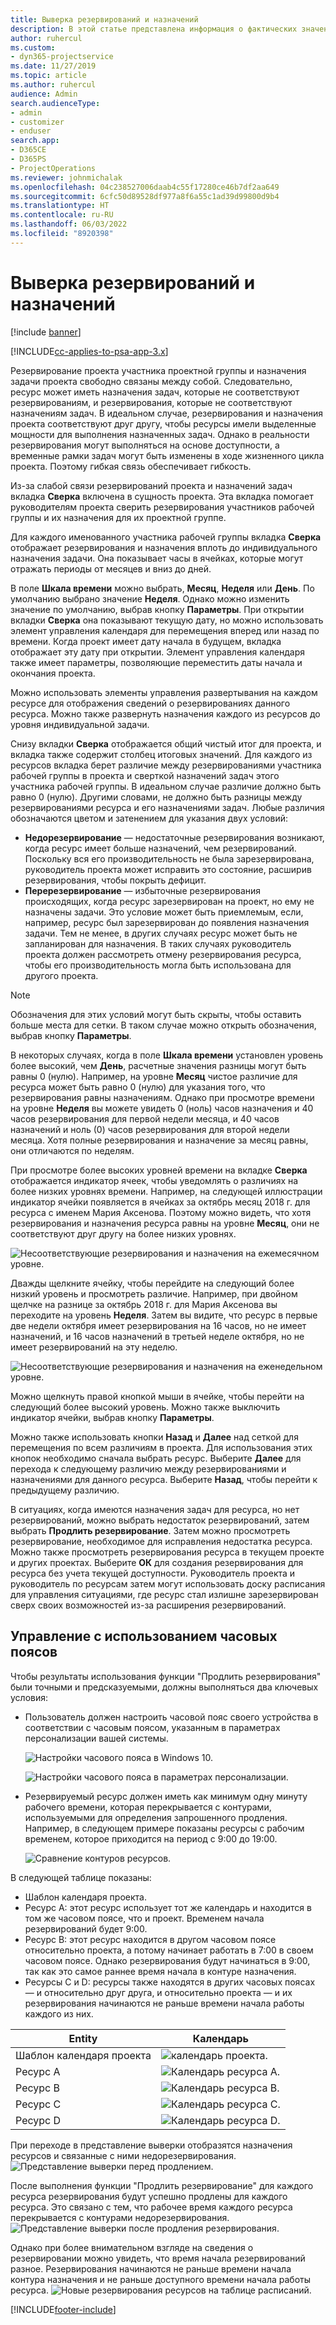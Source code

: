 ```yaml
---
title: Выверка резервирований и назначений
description: В этой статье представлена информация о фактических значениях.
author: ruhercul
ms.custom:
- dyn365-projectservice
ms.date: 11/27/2019
ms.topic: article
ms.author: ruhercul
audience: Admin
search.audienceType:
- admin
- customizer
- enduser
search.app:
- D365CE
- D365PS
- ProjectOperations
ms.reviewer: johnmichalak
ms.openlocfilehash: 04c238527006daab4c55f17280ce46b7df2aa649
ms.sourcegitcommit: 6cfc50d89528df977a8f6a55c1ad39d99800d9b4
ms.translationtype: HT
ms.contentlocale: ru-RU
ms.lasthandoff: 06/03/2022
ms.locfileid: "8920398"
---
```

# <a name="reconcile-bookings-and-assignments"></a>Выверка резервирований и назначений

[!include [banner](../includes/psa-now-project-operations.md)]

[!INCLUDE[cc-applies-to-psa-app-3.x](../includes/cc-applies-to-psa-app-3x.md)]

Резервирование проекта участника проектной группы и назначения задачи проекта свободно связаны между собой. Следовательно, ресурс может иметь назначения задач, которые не соответствуют резервированиям, и резервирования, которые не соответствуют назначениям задач. В идеальном случае, резервирования и назначения проекта соответствуют друг другу, чтобы ресурсы имели выделенные мощности для выполнения назначенных задач. Однако в реальности резервирования могут выполняться на основе доступности, а временные рамки задач могут быть изменены в ходе жизненного цикла проекта. Поэтому гибкая связь обеспечивает гибкость.

Из-за слабой связи резервирований проекта и назначений задач вкладка **Сверка** включена в сущность проекта. Эта вкладка помогает руководителям проекта сверить резервирования участников рабочей группы и их назначения для их проектной группе.

Для каждого именованного участника рабочей группы вкладка **Сверка** отображает резервирования и назначения вплоть до индивидуального назначения задачи. Она показывает часы в ячейках, которые могут отражать периоды от месяцев и вниз до дней.

В поле **Шкала времени** можно выбрать, **Месяц**, **Неделя** или **День**. По умолчанию выбрано значение **Неделя**. Однако можно изменить значение по умолчанию, выбрав кнопку **Параметры**. При открытии вкладки **Сверка** она показывают текущую дату, но можно использовать элемент управления календаря для перемещения вперед или назад по времени. Когда проект имеет дату начала в будущем, вкладка отображает эту дату при открытии. Элемент управления календаря также имеет параметры, позволяющие переместить даты начала и окончания проекта.

Можно использовать элементы управления развертывания на каждом ресурсе для отображения сведений о резервированиях данного ресурса. Можно также развернуть назначения каждого из ресурсов до уровня индивидуальной задачи.

Снизу вкладки **Сверка** отображается общий чистый итог для проекта, и вкладка также содержит столбец итоговых значений. Для каждого из ресурсов вкладка берет различие между резервированиями участника рабочей группы в проекта и сверткой назначений задач этого участника рабочей группы. В идеальном случае различие должно быть равно 0 (нулю). Другими словами, не должно быть разницы между резервированиями ресурса и его назначениями задач. Любые различия обозначаются цветом и затенением для указания двух условий:

- **Недорезервирование** — недостаточные резервирования возникают, когда ресурс имеет больше назначений, чем резервирований. Поскольку вся его производительность не была зарезервирована, руководитель проекта может исправить это состояние, расширив резервирования, чтобы покрыть дефицит.
- **Перерезервирование** — избыточные резервирования происходящих, когда ресурс зарезервирован на проект, но ему не назначены задачи. Это условие может быть приемлемым, если, например, ресурс был зарезервирован до появления назначения задачи. Тем не менее, в других случаях ресурс может быть не запланирован для назначения. В таких случаях руководитель проекта должен рассмотреть отмену резервирования ресурса, чтобы его производительность могла быть использована для другого проекта.

> [!NOTE]
> Обозначения для этих условий могут быть скрыты, чтобы оставить больше места для сетки. В таком случае можно открыть обозначения, выбрав кнопку **Параметры**.

В некоторых случаях, когда в поле **Шкала времени** установлен уровень более высокий, чем **День**, расчетные значения разницы могут быть равны 0 (нулю). Например, на уровне **Месяц** чистое различие для ресурса может быть равно 0 (нулю) для указания того, что резервирования равны назначениям. Однако при просмотре времени на уровне **Неделя** вы можете увидеть 0 (ноль) часов назначения и 40 часов резервирования для первой недели месяца, и 40 часов назначений и ноль (0) часов резервирования для второй недели месяца. Хотя полные резервирования и назначение за месяц равны, они отличаются по неделям.

При просмотре более высоких уровней времени на вкладке **Сверка** отображается индикатор ячеек, чтобы уведомлять о различиях на более низких уровнях времени. Например, на следующей иллюстрации индикатор ячейки появляется в ячейках за октябрь месяц 2018 г. для ресурса с именем Мария Аксенова. Поэтому можно видеть, что хотя резервирования и назначения ресурса равны на уровне **Месяц**, они не соответствуют друг другу на более низких уровнях.

![Несоответствующие резервирования и назначения на ежемесячном уровне.](media/reconcile-assignments-01.JPG)

Дважды щелкните ячейку, чтобы перейдите на следующий более низкий уровень и просмотреть различие. Например, при двойном щелчке на разнице за октябрь 2018 г. для Мария Аксенова вы переходите на уровень **Неделя**. Затем вы видите, что ресурс в первые две недели октября имеет резервирования на 16 часов, но не имеет назначений, и 16 часов назначений в третьей неделе октября, но не имеет резервирований на эту неделю.

![Несоответствующие резервирования и назначения на еженедельном уровне.](media/reconcile-assignments-02.JPG)

Можно щелкнуть правой кнопкой мыши в ячейке, чтобы перейти на следующий более высокий уровень. Можно также выключить индикатор ячейки, выбрав кнопку **Параметры**. 

Можно также использовать кнопки **Назад** и **Далее** над сеткой для перемещения по всем различиям в проекта. Для использования этих кнопок необходимо сначала выбрать ресурс. Выберите **Далее** для перехода к следующему различию между резервированиями и назначениями для данного ресурса. Выберите **Назад**, чтобы перейти к предыдущему различию.

В ситуациях, когда имеются назначения задач для ресурса, но нет резервирований, можно выбрать недостаток резервирований, затем выбрать **Продлить резервирование**. Затем можно просмотреть резервирование, необходимое для исправления недостатка ресурса. Можно также просмотреть резервирования ресурса в текущем проекте и других проектах. Выберите **ОК** для создания резервирования для ресурса без учета текущей доступности. Руководитель проекта и руководитель по ресурсам затем могут использовать доску расписания для управления ситуациями, где ресурс стал излишне зарезервирован сверх своих возможностей из-за расширения резервирований.

## <a name="managing-with-time-zones"></a>Управление с использованием часовых поясов
Чтобы результаты использования функции "Продлить резервирования" были точными и предсказуемыми, должны выполняться два ключевых условия:  

- Пользователь должен настроить часовой пояс своего устройства в соответствии с часовым поясом, указанным в параметрах персонализации вашей системы.
 
  ![Настройки часового пояса в Windows 10.](media/reconcile-assignments-03.png)

  ![Настройки часового пояса в параметрах персонализации.](media/reconcile-assignments-04.png)
 
- Резервируемый ресурс должен иметь как минимум одну минуту рабочего времени, которая перекрывается с контурами, используемыми для определения запрошенного продления. Например, в следующем примере показаны ресурсы с рабочим временем, которое приходится на период с 9:00 до 19:00. 

  ![Сравнение контуров ресурсов.](media/reconcile-assignments-05.png)

В следующей таблице показаны:

- Шаблон календаря проекта.
- Ресурс A: этот ресурс использует тот же календарь и находится в том же часовом поясе, что и проект. Временем начала резервирований будет 9:00.
- Ресурс B: этот ресурс находится в другом часовом поясе относительно проекта, а потому начинает работать в 7:00 в своем часовом поясе. Однако резервирования будут начинаться в 9:00, так как это самое раннее время начала в контуре назначения.
- Ресурсы C и D: ресурсы также находятся в других часовых поясах — и относительно друг друга, и относительно проекта — и их резервирования начинаются не раньше времени начала работы каждого из них.

|Entity  |Календарь  |
|-|-|
|Шаблон календаря проекта   | ![календарь проекта.](media/reconcile-assignments-06.png) |
|Ресурс A  | ![Календарь ресурса A.](media/reconcile-assignments-06.png) |
|Ресурс B  |  ![Календарь ресурса B.](media/reconcile-assignments-07.png) |
|Ресурс C  |  ![Календарь ресурса C.](media/reconcile-assignments-08.png) |
|Ресурс D  | ![Календарь ресурса D.](media/reconcile-assignments-09.png)  |
 
При переходе в представление выверки отобразятся назначения ресурсов и связанные с ними недорезервирования.
 ![Представление выверки перед продлением.](media/reconcile-assignments-10.png)

После выполнения функции "Продлить резервирование" для каждого ресурса резервирования будут успешно продлены для каждого ресурса. Это связано с тем, что рабочее время каждого ресурса перекрывается с контурами недорезервирования.
 ![Представление выверки после продления резервирования.](media/reconcile-assignments-11.png) 

Однако при более внимательном взгляде на сведения о резервировании можно увидеть, что время начала резервирований разное. Резервирования начинаются не раньше времени начала контура назначения и не раньше доступного времени начала работы ресурса.
 ![Новые резервирования ресурсов на таблице расписаний.](media/reconcile-assignments-12.png)


[!INCLUDE[footer-include](../includes/footer-banner.md)]
